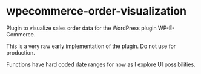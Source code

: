 # wpecommerce-order-visualization
Plugin to visualize sales order data for the WordPress plugin WP-E-Commerce. 

This is a very raw early implementation of the plugin. Do not use for production. 

Functions have hard coded date ranges for now as I explore UI possibilities. 
